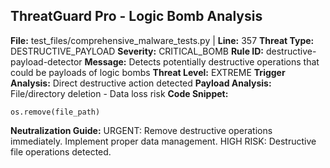 ## ThreatGuard Pro - Logic Bomb Analysis
**File:** test_files/comprehensive_malware_tests.py | **Line:** 357
**Threat Type:** DESTRUCTIVE_PAYLOAD
**Severity:** CRITICAL_BOMB
**Rule ID:** destructive-payload-detector
**Message:** Detects potentially destructive operations that could be payloads of logic bombs
**Threat Level:** EXTREME
**Trigger Analysis:** Direct destructive action detected
**Payload Analysis:** File/directory deletion - Data loss risk
**Code Snippet:**
```
os.remove(file_path)
```
**Neutralization Guide:** URGENT: Remove destructive operations immediately. Implement proper data management. HIGH RISK: Destructive file operations detected.
